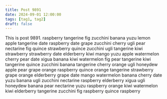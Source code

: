 ```yaml
---
title: Post 9891
date: 2024-09-01 12:00:00
tags: [tag1, tag2]
draft: false
---
```

This is post 9891.
raspberry
tangerine
fig
zucchini
banana
yuzu
lemon
apple
tangerine
date
raspberry
date
grape
zucchini
cherry
ugli
pear
nectarine
fig
quince
strawberry
quince
zucchini
ugli
tangerine
kiwi
strawberry
strawberry
date
elderberry
kiwi
mango
yuzu
apple
watermelon
cherry
pear
date
xigua
banana
kiwi
watermelon
fig
pear
tangerine
kiwi
tangerine
quince
zucchini
banana
tangerine
cherry
orange
ugli
honeydew
apple
pear
grape
orange
raspberry
quince
orange
tangerine
strawberry
grape
orange
elderberry
grape
date
mango
watermelon
banana
cherry
date
yuzu
banana
ugli
zucchini
nectarine
raspberry
elderberry
xigua
ugli
honeydew
banana
pear
nectarine
yuzu
raspberry
orange
kiwi
watermelon
kiwi
elderberry
tangerine
zucchini
fig
raspberry
quince
raspberry

